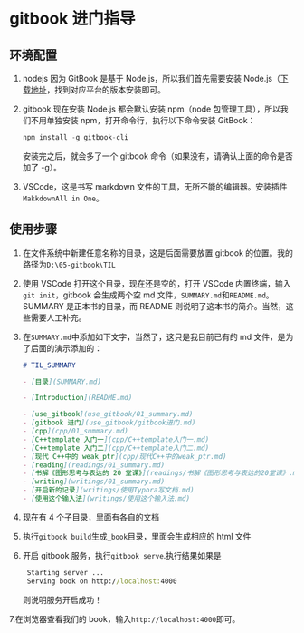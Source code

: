 # gitbook 进门指导

## 环境配置

1. nodejs 因为 GitBook 是基于 Node.js，所以我们首先需要安装 Node.js（[下载地址](https://nodejs.org/en/download/)，找到对应平台的版本安装即可。
2. gitbook 现在安装 Node.js 都会默认安装 npm（node 包管理工具），所以我们不用单独安装 npm，打开命令行，执行以下命令安装 GitBook：

   ```js
   npm install -g gitbook-cli
   ```

   安装完之后，就会多了一个 gitbook 命令（如果没有，请确认上面的命令是否加了 -g）。

3. VSCode，这是书写 markdown 文件的工具，无所不能的编辑器。安装插件`MakkdownAll in One`。

## 使用步骤

1. 在文件系统中新建任意名称的目录，这是后面需要放置 gitbook 的位置。我的路径为`D:\05-gitbook\TIL`
2. 使用 VSCode 打开这个目录，现在还是空的，打开 VSCode 内置终端，输入`git init`，gitbook 会生成两个空 md 文件，`SUMMARY.md`和`README.md`。SUMMARY 是正本书的目录，而 README 则说明了这本书的简介。当然，这些需要人工补充。
3. 在`SUMMARY.md`中添加如下文字，当然了，这只是我目前已有的 md 文件，是为了后面的演示添加的：

   ```markdown
   # TIL_SUMMARY

   - [目录](SUMMARY.md)

   - [Introduction](README.md)

   - [use_gitbook](use_gitbook/01_summary.md)
   - [gitbook 进门](use_gitbook/gitbook进门.md)
   - [cpp](cpp/01_summary.md)
   - [C++template 入门一](cpp/C++template入门一.md)
   - [C++template 入门二](cpp/C++template入门二.md)
   - [现代 C++中的 weak_ptr](cpp/现代C++中的weak_ptr.md)
   - [reading](readings/01_summary.md)
   - [书解《图形思考与表达的 20 堂课》](readings/书解《图形思考与表达的20堂课》.md)
   - [writing](writings/01_summary.md)
   - [开启新的记录](writings/使用Typora写文档.md)
   - [使用这个输入法](writings/使用这个输入法.md)
   ```

4. 现在有 4 个子目录，里面有各自的文档
5. 执行`gitbook build`生成`_book`目录，里面会生成相应的 html 文件
6. 开启 gitbook 服务，执行`gitbook serve`.执行结果如果是

   ```cmd
    Starting server ...
    Serving book on http://localhost:4000
   ```

   则说明服务开启成功！

7.在浏览器查看我们的 book，输入`http://localhost:4000`即可。
